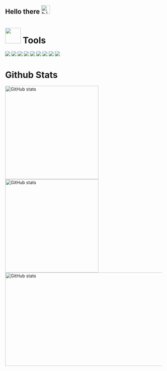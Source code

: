 ## Hello there <img src="https://user-images.githubusercontent.com/1303154/88677602-1635ba80-d120-11ea-84d8-d263ba5fc3c0.gif" width="28px" height="28px" alt="hi">

# <img src="https://media.giphy.com/media/VgCDAzcKvsR6OM0uWg/giphy.gif" width="50"> Tools

![](https://img.shields.io/badge/Visual%20Studio%20Code-0078d7.svg?style=for-the-badge&logo=visual-studio-code&logoColor=white)
![](https://img.shields.io/badge/MySQL-005C84?style=for-the-badge&logo=mysql&logoColor=white)
![](https://img.shields.io/badge/Python-14354C?style=for-the-badge&logo=python&logoColor=white)
![](https://img.shields.io/badge/scikit--learn-%23F7931E.svg?style=for-the-badge&logo=scikit-learn&logoColor=white)
![](https://img.shields.io/badge/numpy-%23013243.svg?style=for-the-badge&logo=numpy&logoColor=white)
![](https://img.shields.io/badge/pandas-%23150458.svg?style=for-the-badge&logo=pandas&logoColor=white)
![](https://img.shields.io/badge/jupyter-%23FA0F00.svg?style=for-the-badge&logo=jupyter&logoColor=white)
![](https://img.shields.io/badge/Seaborn-%23E69F00.svg?style=for-the-badge&logo=seaborn&logoColor=white)
![](https://img.shields.io/badge/Matplotlib-%23ffffff.svg?style=for-the-badge&logo=Matplotlib&logoColor=black)

# Github Stats

<p float="left">
    <img src="https://github-readme-stats.vercel.app/api?username=NiceCats&show_icons=true&rank_icon=github&include_all_commits=true&theme=codeSTACKr" width="300" height="300" alt="GitHub stats">
    <img src="https://github-readme-stats.vercel.app/api/top-langs/?username=NiceCats&count_private=true&layout=compact" width="300" height="300" alt="GitHub stats">
    <img src="https://github-contribution-stats.vercel.app/api/?username=NiceCats&theme=onedark" width="600" height="300" alt="GitHub stats">
</p>


<!--
**NiceCats/NiceCats** is a ✨ _special_ ✨ repository because its `README.md` (this file) appears on your GitHub profile.

Here are some ideas to get you started:

- 🔭 I’m currently working on ...
- 🌱 I’m currently learning ...
- 👯 I’m looking to collaborate on ...
- 🤔 I’m looking for help with ...
- 💬 Ask me about ...
- 📫 How to reach me: ...
- 😄 Pronouns: ...
- ⚡ Fun fact: ...
-->
